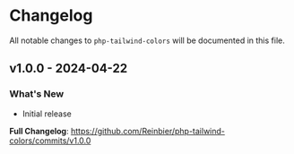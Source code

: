 # Changelog

All notable changes to `php-tailwind-colors` will be documented in this file.

## v1.0.0 - 2024-04-22

### What's New

* Initial release

**Full Changelog**: https://github.com/Reinbier/php-tailwind-colors/commits/v1.0.0
